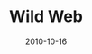 ---
title: "Wild Web"
description: "A Self-expression-first, flexible framework from the makers of the world's greatest browser"
date: "2010-10-16"
contact: "Your Email Here"

product:
  -
    name: "Wild Web"
    icon: "./images/home-v1-icon.svg"
    hero:
      -
        title: "Beautiful, weird and free"
        text: "Put your mark on the web with simple storytelling, hosting and sharing tools that let you express yourself on your term."
        cta: "Make your site"
        image: "./images/home-v4-hero.png"
    facets:
      -
        title: "Your story, your voice, your stuff"
        text: "Remember when you could tell your story on the web without giving your info away? We're bringing that web back."
        image: "./images/home-v4-facet-1.png"
      -
        title: "Show the world, or don't...your choice"
        text: "Wild Web lets you publish to the open web, share with groups, or keep things private."
        image: "./images/home-v4-facet-2.png"
      -
        title: "Storify it"
        text: "Tell your story with the content you love. Use the flexible story editor to bring in any content and put together a shareable narrative that your friends can interact with."
        image: "./images/home-v4-facet-3.png"
      -
        title: "Wild and free"
        text: "Want to keep your web wild? We've got you covered with tons of plugins to style every aspect of your story."
        image: "./images/home-v4-facet-4.png"
---